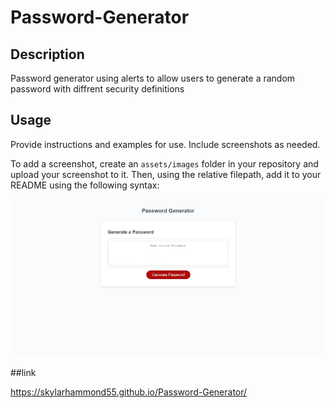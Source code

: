 # Password-Generator



## Description

Password generator using alerts to allow users to generate a random password with diffrent security definitions

## Usage

Provide instructions and examples for use. Include screenshots as needed.

To add a screenshot, create an `assets/images` folder in your repository and upload your screenshot to it. Then, using the relative filepath, add it to your README using the following syntax:

![Webpage screen shot](https://github.com/SkylarHammond55/Password-Generator/blob/main/Assets/images/Screenshot-of-password-gen.jpg "")


##link

 https://skylarhammond55.github.io/Password-Generator/